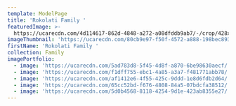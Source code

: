 ```yaml
---
template: ModelPage
title: 'Rokolati Family '
featuredImage: >-
  https://ucarecdn.com/4d114617-862d-4848-a272-a08dfddb9ab7/-/crop/428x296/0,199/-/preview/
imageThumbnail: 'https://ucarecdn.com/80cb9e97-f50f-4572-a888-198bec893c2c/'
firstName: 'Rokolati Family '
collection: Family
imagePortfolio:
  - image: 'https://ucarecdn.com/5ad783d8-5f45-4d8f-a870-6be98630aecf/'
  - image: 'https://ucarecdn.com/f1dff755-ebc1-4a85-a3a7-f481771abb78/'
  - image: 'https://ucarecdn.com/af1412e6-4f55-425c-9ddd-1e8d6fdb2d64/'
  - image: 'https://ucarecdn.com/65cc52bd-f676-4808-84a5-07bdcfa38512/'
  - image: 'https://ucarecdn.com/5d0b4568-8118-4254-9d1e-423ab8355e27/'
---
```


